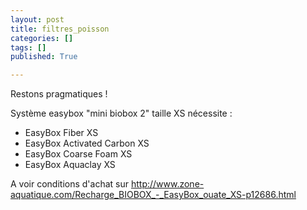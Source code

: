 ```yaml
---
layout: post
title: filtres_poisson
categories: []
tags: []
published: True

---
```


Restons pragmatiques !

Système easybox "mini biobox 2" taille XS nécessite :
* EasyBox Fiber XS
* EasyBox Activated Carbon XS
* EasyBox Coarse Foam XS
* EasyBox Aquaclay XS

A voir conditions d'achat sur http://www.zone-aquatique.com/Recharge_BIOBOX_-_EasyBox_ouate_XS-p12686.html
